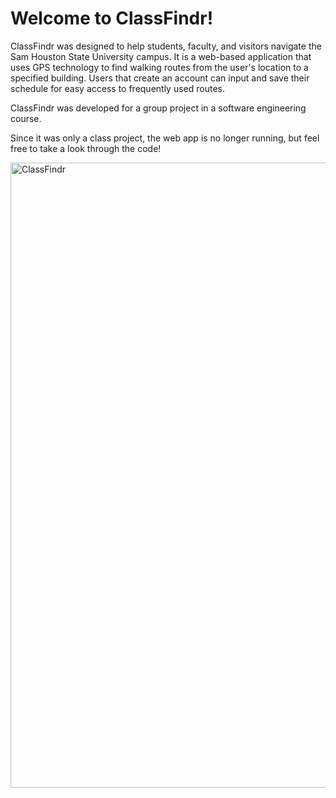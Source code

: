 # Welcome to ClassFindr!

ClassFindr was designed to help students, faculty, and visitors navigate the Sam Houston State University campus.
It is a web-based application that uses GPS technology to find walking routes from the user's location to a specified building.
Users that create an account can input and save their schedule for easy access to frequently used routes.

ClassFindr was developed for a group project in a software engineering course.

Since it was only a class project, the web app is no longer running, but feel free to take a look through the code!

  [<img style="margin: 0 auto" alt="ClassFindr" width="1000px" src="https://imgur.com/luCir0w.png" />][website]

  [website]: https://classfindr-dev-web.azurewebsites.net/


